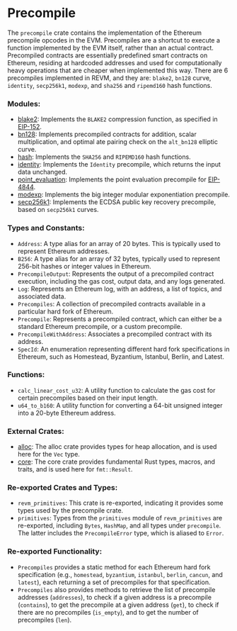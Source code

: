 # Precompile

The `precompile` crate contains the implementation of the Ethereum precompile opcodes in the EVM.
Precompiles are a shortcut to execute a function implemented by the EVM itself, rather than an actual contract.
Precompiled contracts are essentially predefined smart contracts on Ethereum, residing at hardcoded addresses and used for computationally heavy operations that are cheaper when implemented this way.
There are 6 precompiles implemented in REVM, and they are: `blake2`, `bn128` curve, `identity`, `secp256k1`, `modexp`, and `sha256` and `ripemd160` hash functions.

### Modules:

- [blake2](./precompile/blake2.md): Implements the `BLAKE2` compression function, as specified in [EIP-152](https://eips.ethereum.org/EIPS/eip-152).
- [bn128](./precompile/bn128.md): Implements precompiled contracts for addition, scalar multiplication, and optimal ate pairing check on the `alt_bn128` elliptic curve.
- [hash](./precompile/hash.md): Implements the `SHA256` and `RIPEMD160` hash functions.
- [identity](./precompile/identity.md): Implements the `Identity` precompile, which returns the input data unchanged.
- [point_evaluation](./precompile/point_evaluation.md): Implements the point evaluation precompile for [EIP-4844](https://eips.ethereum.org/EIPS/eip-4844).
- [modexp](./precompile/modexp.md): Implements the big integer modular exponentiation precompile.
- [secp256k1](./precompile/secp256k1.md): Implements the ECDSA public key recovery precompile, based on `secp256k1` curves.

### Types and Constants:

- `Address`: A type alias for an array of 20 bytes. This is typically used to represent Ethereum addresses.
- `B256`: A type alias for an array of 32 bytes, typically used to represent 256-bit hashes or integer values in Ethereum.
- `PrecompileOutput`: Represents the output of a precompiled contract execution, including the gas cost, output data, and any logs generated.
- `Log`: Represents an Ethereum log, with an address, a list of topics, and associated data.
- `Precompiles`: A collection of precompiled contracts available in a particular hard fork of Ethereum.
- `Precompile`: Represents a precompiled contract, which can either be a standard Ethereum precompile, or a custom precompile.
- `PrecompileWithAddress`: Associates a precompiled contract with its address.
- `SpecId`: An enumeration representing different hard fork specifications in Ethereum, such as Homestead, Byzantium, Istanbul, Berlin, and Latest.

### Functions:

- `calc_linear_cost_u32`: A utility function to calculate the gas cost for certain precompiles based on their input length.
- `u64_to_b160`: A utility function for converting a 64-bit unsigned integer into a 20-byte Ethereum address.

### External Crates:

- [alloc](https://doc.rust-lang.org/alloc/): The alloc crate provides types for heap allocation, and is used here for the `Vec` type.
- [core](https://doc.rust-lang.org/core/): The core crate provides fundamental Rust types, macros, and traits, and is used here for `fmt::Result`.

### Re-exported Crates and Types:

- `revm_primitives`: This crate is re-exported, indicating it provides some types used by the precompile crate.
- `primitives`: Types from the `primitives` module of `revm_primitives` are re-exported, including `Bytes`, `HashMap`, and all types under `precompile`. The latter includes the `PrecompileError` type, which is aliased to `Error`.

### Re-exported Functionality:

- `Precompiles` provides a static method for each Ethereum hard fork specification (e.g., `homestead`, `byzantium`, `istanbul`, `berlin`, `cancun`, and `latest`), each returning a set of precompiles for that specification.
- `Precompiles` also provides methods to retrieve the list of precompile addresses (`addresses`), to check if a given address is a precompile (`contains`), to get the precompile at a given address (`get`), to check if there are no precompiles (`is_empty`), and to get the number of precompiles (`len`).
